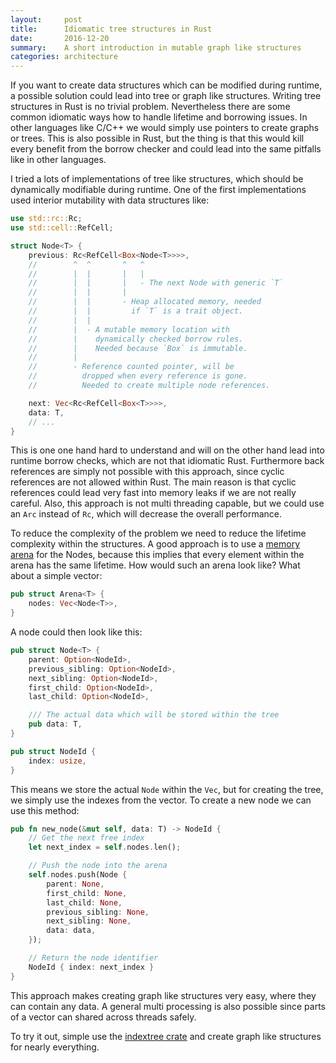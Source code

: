 ```yaml
---
layout:     post
title:      Idiomatic tree structures in Rust
date:       2016-12-20
summary:    A short introduction in mutable graph like structures
categories: architecture
---
```


If you want to create data structures which can be modified during runtime, a possible solution could lead into tree or
graph like structures. Writing tree structures in Rust is no trivial problem. Nevertheless there are some common
idiomatic ways how to handle lifetime and borrowing issues. In other languages like C/C++ we would simply use pointers
to create graphs or trees. This is also possible in Rust, but the thing is that this would kill every benefit from the
borrow checker and could lead into the same pitfalls like in other languages.

I tried a lots of implementations of tree like structures, which should be dynamically modifiable during runtime. One of
the first implementations used interior mutability with data structures like:

```rust
use std::rc::Rc;
use std::cell::RefCell;

struct Node<T> {
    previous: Rc<RefCell<Box<Node<T>>>>,
    //        ^  ^       ^   ^
    //        |  |       |   |
    //        |  |       |   - The next Node with generic `T`
    //        |  |       |
    //        |  |       - Heap allocated memory, needed
    //        |  |         if `T` is a trait object.
    //        |  |
    //        |  - A mutable memory location with
    //        |    dynamically checked borrow rules.
    //        |    Needed because `Box` is immutable.
    //        |
    //        - Reference counted pointer, will be
    //          dropped when every reference is gone.
    //          Needed to create multiple node references.

    next: Vec<Rc<RefCell<Box<T>>>>,
    data: T,
    // ...
}
```

This is one one hand hard to understand and will on the other hand lead into runtime borrow checks, which are not that
idiomatic Rust. Furthermore back references are simply not possible with this approach, since cyclic references are not
allowed within Rust. The main reason is that cyclic references could lead very fast into memory leaks if we are not
really careful. Also, this approach is not multi threading capable, but we could use an `Arc` instead of `Rc`, which will
decrease the overall performance.

To reduce the complexity of the problem we need to reduce the lifetime complexity within the structures. A good
approach is to use a [memory arena](https://en.wikipedia.org/wiki/Region-based_memory_management) for the Nodes, because
this implies that every element within the arena has the same lifetime. How would such an arena look like? What about a
simple vector:

```rust
pub struct Arena<T> {
    nodes: Vec<Node<T>>,
}
```

A node could then look like this:
```rust
pub struct Node<T> {
    parent: Option<NodeId>,
    previous_sibling: Option<NodeId>,
    next_sibling: Option<NodeId>,
    first_child: Option<NodeId>,
    last_child: Option<NodeId>,

    /// The actual data which will be stored within the tree
    pub data: T,
}

pub struct NodeId {
    index: usize,
}
```

This means we store the actual `Node` within the `Vec`, but for creating the tree, we simply use the indexes from the
vector. To create a new node we can use this method:

```rust
pub fn new_node(&mut self, data: T) -> NodeId {
    // Get the next free index
    let next_index = self.nodes.len();

    // Push the node into the arena
    self.nodes.push(Node {
        parent: None,
        first_child: None,
        last_child: None,
        previous_sibling: None,
        next_sibling: None,
        data: data,
    });

    // Return the node identifier
    NodeId { index: next_index }
}
```

This approach makes creating graph like structures very easy, where they can contain any data. A general multi
processing is also possible since parts of a vector can shared across threads safely.

To try it out, simple use the [indextree crate](https://github.com/saschagrunert/indextree) and create graph like
structures for nearly everything.
